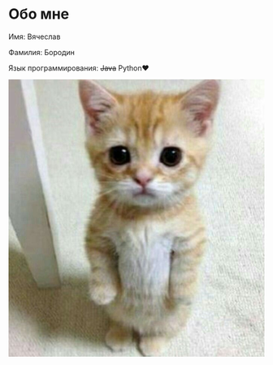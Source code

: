 # Обо мне
Имя: Вячеслав

Фамилия: Бородин

Язык программирования: ~~Java~~ Python❤️

![Кот](/images/cat.jpg)